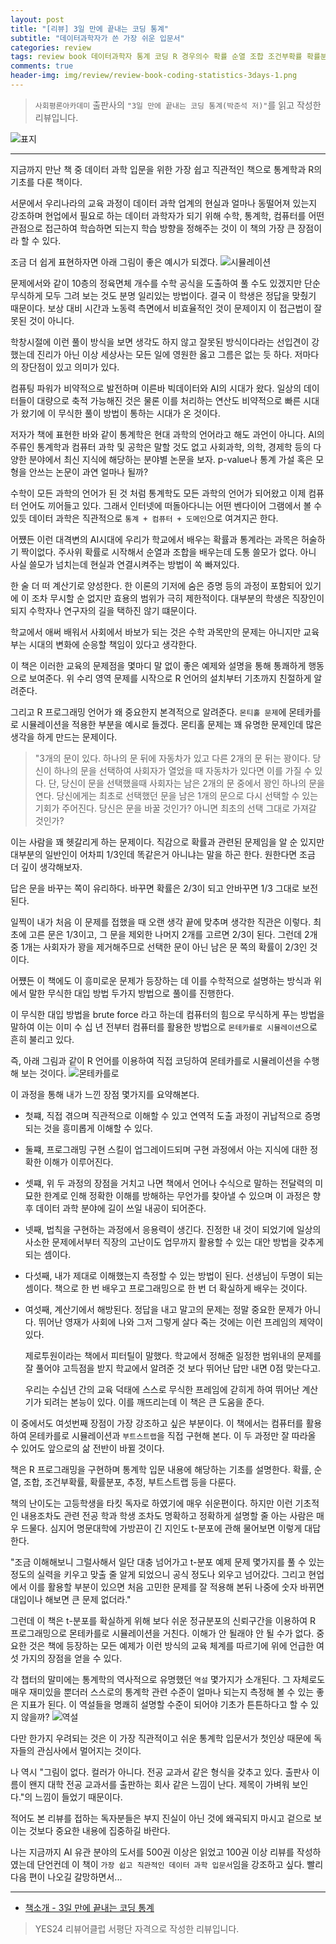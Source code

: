 ```yaml
---  
layout: post  
title: "[리뷰] 3일 만에 끝내는 코딩 통계"  
subtitle: "데이터과학자가 쓴 가장 쉬운 입문서"  
categories: review  
tags: review book 데이터과학자 통계 코딩 R 경우의수 확률 순열 조합 조건부확률 확률분포 추정 부트스트랩      
comments: true  
header-img: img/review/review-book-coding-statistics-3days-1.png
---  
```

  
> `사회평론아카데미` 출판사의 `"3일 만에 끝내는 코딩 통계(박준석 저)"`를 읽고 작성한 리뷰입니다.  

![표지](https://telegeam.github.io/assets/img/review/review-book-coding-statistics-3days-1.png)  

---
지금까지 만난 책 중 데이터 과학 입문을 위한 가장 쉽고 직관적인 책으로 통계학과 R의 기초를 다룬 책이다.

서문에서 우리나라의 교육 과정이 데이터 과학 업계의 현실과 얼마나 동떨어져 있는지 강조하며 현업에서 필요로 하는 데이터 과학자가 되기 위해 수학, 통계학, 컴퓨터를 어떤 관점으로 접근하여 학습하면 되는지 학습 방향을 정해주는 것이 이 책의 가장 큰 장점이라 할 수 있다.

조금 더 쉽게 표현하자면 아래 그림이 좋은 예시가 되겠다. 
![시뮬레이션](https://telegeam.github.io/assets/img/review/review-book-coding-statistics-3days-2.png)  

문제에서와 같이 10층의 정육면체 개수를 수학 공식을 도출하여 풀 수도 있겠지만 단순 무식하게 모두 그려 보는 것도 분명 일리있는 방법이다. 결국 이 학생은 정답을 맞췄기 때문이다. 보상 대비 시간과 노동력 측면에서 비효율적인 것이 문제이지 이 접근법이 잘못된 것이 아니다.

학창시절에 이런 풀이 방식을 보면 생각도 하지 않고 잘못된 방식이다라는 선입견이 강했는데 진리가 아닌 이상 세상사는 모든 일에 영원한 옳고 그름은 없는 듯 하다. 저마다의 장단점이 있고 의미가 있다. 

컴퓨팅 파워가 비약적으로 발전하며 이른바 빅데이터와 AI의 시대가 왔다. 일상의 데이터들이 대량으로 축적 가능해진 것은 물론 이를 처리하는 연산도 비약적으로 빠른 시대가 왔기에 이 무식한 풀이 방법이 통하는 시대가 온 것이다. 

저자가 책에 표현한 바와 같이 통계학은 현대 과학의 언어라고 해도 과언이 아니다. AI의 주류인 통계학과 컴퓨터 과학 및 공학은 말할 것도 없고 사회과학, 의학, 경제학 등의 다양한 분야에서 최신 지식에 해당하는 분야별 논문을 보자. p-value나 통계 가설 혹은 모형을 안쓰는 논문이 과연 얼마나 될까?

수학이 모든 과학의 언어가 된 것 처럼 통계학도 모든 과학의 언어가 되어왔고 이제 컴퓨터 언어도 끼어들고 있다. 그래서 인터넷에 떠돌아다니는 어떤 벤다이어 그램에서 볼 수 있듯 데이터 과학은 직관적으로 `통계 + 컴퓨터 + 도메인`으로 여겨지곤 한다.

어쩄든 이런 대격변의 AI시대에 우리가 학교에서 배우는 확률과 통계라는 과목은 허술하기 짝이없다. 주사위 확률로 시작해서 순열과 조합을 배우는데 도통 쓸모가 없다. 아니 사실 쓸모가 넘치는데 현실과 연결시켜주는 방법이 쏙 빠져있다. 

한 술 더 떠 계산기로 양성한다. 한 이론의 기저에 숨은 증명 등의 과정이 포함되어 있기에 이 조차 무시할 순 없지만 효용의 범위가 극히 제한적이다. 대부분의 학생은 직장인이 되지 수학자나 연구자의 길을 택하진 않기 떄문이다. 

학교에서 애써 배워서 사회에서 바보가 되는 것은 수학 과목만의 문제는 아니지만 교육부는 시대의 변화에 순응할 책임이 있다고 생각한다.

이 책은 이러한 교육의 문제점을 몇마디 말 없이 좋은 예제와 설명을 통해 통쾌하게 행동으로 보여준다. 위 수리 영역 문제를 시작으로 R 언어의 설치부터 기초까지 친절하게 알려준다. 

그리고 R 프로그래밍 언어가 왜 중요한지 본격적으로 알려준다. `몬티홀 문제`에 몬테카를로 시뮬레이션을 적용한 부분을 예시로 들겠다. 몬티홀 문제는 꽤 유명한 문제인데 많은 생각을 하게 만드는 문제이다. 

> "3개의 문이 있다. 하나의 문 뒤에 자동차가 있고 다른 2개의 문 뒤는 꽝이다. 당신이 하나의 문을 선택하여 사회자가 열었을 때 자동차가 있다면 이를 가질 수 있다. 단, 당신이 문을 선택했을때 사회자는 남은 2개의 문 중에서 꽝인 하나의 문을 연다. 당신에게는 최초로 선택했던 문을 남은 1개의 문으로 다시 선택할 수 있는 기회가 주어진다. 당신은 문을 바꿀 것인가? 아니면 최초의 선택 그대로 가져갈 것인가?

이는 사람을 꽤 헷갈리게 하는 문제이다. 직감으로 확률과 관련된 문제임을 알 순 있지만 대부분의 일반인이 어차피 1/3인데 똑같은거 아니냐는 말을 하곤 한다. 원한다면 조금 더 깊이 생각해보자.

답은 문을 바꾸는 쪽이 유리하다. 바꾸면 확률은 2/3이 되고 안바꾸면 1/3 그대로 보전된다. 

일찍이 내가 처음 이 문제를 접했을 때 오랜 생각 끝에 맞추며 생각한 직관은 이렇다. 최초에 고른 문은 1/3이고, 그 문을 제외한 나머지 2개를 고르면 2/3이 된다. 그런데 2개 중 1개는 사회자가 꽝을 제거해주므로 선택한 문이 아닌 남은 문 쪽의 확률이 2/3인 것이다. 

어쩄든 이 책에도 이 흥미로운 문제가 등장하는 데 이를 수학적으로 설명하는 방식과 위에서 말한 무식한 대입 방법 두가지 방법으로 풀이를 진행한다. 

이 무식한 대입 방법을 brute force 라고 하는데 컴퓨터의 힘으로 무식하게 푸는 방법을 말하여 이는 이미 수 십 년 전부터 컴퓨터를 활용한 방법으로 `몬테카를로 시뮬레이션`으로 흔히 불리고 있다.

즉, 아래 그림과 같이 R 언어를 이용하여 직접 코딩하여 몬테카를로 시뮬레이션을 수행해 보는 것이다. 
![몬테카를로](https://telegeam.github.io/assets/img/review/review-book-coding-statistics-3days-3.png)  

이 과정을 통해 내가 느낀 장점 몇가지를 요약해본다.
* 첫쨰, 직접 겪으며 직관적으로 이해할 수 있고 연역적 도출 과정이 귀납적으로 증명되는 것을 흥미롭게 이해할 수 있다. 
* 둘쨰, 프로그래밍 구현 스킬이 업그레이드되며 구현 과정에서 아는 지식에 대한 정확한 이해가 이루어진다. 
* 셋쨰, 위 두 과정의 장점을 거치고 나면 책에서 언어나 수식으로 말하는 전달력의 미묘한 한계로 인해 정확한 이해를 방해하는 무언가를 찾아낼 수 있으며 이 과정은 향후 데이터 과학 분야에 길이 쓰일 내공이 되어준다. 
* 넷째, 법칙을 구현하는 과정에서 응용력이 생긴다. 진정한 내 것이 되었기에 일상의 사소한 문제에서부터 직장의 고난이도 업무까지 활용할 수 있는 대안 방법을 갖추게 되는 셈이다. 
* 다섯째, 내가 제대로 이해했는지 측정할 수 있는 방법이 된다. 선생님이 두명이 되는 셈이다. 책으로 한 번 배우고 프로그래밍으로 한 번 더 확실하게 배우는 것이다.
* 여섯째, 계산기에서 해방된다. 정답을 내고 말고의 문제는 정말 중요한 문제가 아니다. 뛰어난 영재가 사회에 나와 그저 그렇게 살다 죽는 것에는 이런 프레임의 제약이 있다. 

  제로투원이라는 책에서 피터틸이 말했다. 학교에서 정해준 일정한 범위내의 문제를 잘 풀어야 고득점을 받지 학교에서 알려준 것 보다 뛰어난 답만 내면 0점 맞는다고. 
  
  우리는 수십년 간의 교육 덕태에 스스로 무식한 프레임에 갇히게 하여 뛰어난 계산기가 되려는 본능이 있다. 이를 깨뜨리는데 이 책은 큰 도움을 준다. 

이 중에서도 여섯번째 장점이 가장 강조하고 싶은 부분이다. 이 책에서는 컴퓨터를 활용하여 몬테카를로 시뮬레이션과 `부트스트랩`을 직접 구현해 본다. 이 두 과정만 잘 따라올 수 있어도 앞으로의 삶 전반이 바뀔 것이다. 

책은 R 프로그래밍을 구현하며 통계학 입문 내용에 해당하는 기초를 설명한다. 확률, 순열, 조합, 조건부확률, 확률분포, 추정, 부트스트랩 등을 다룬다. 

책의 난이도는 고등학생을 타킷 독자로 하였기에 매우 쉬운편이다. 하지만 이런 기초적인 내용조차도 관련 전공 학과 학생 조차도 명확하고 정확하게 설명할 줄 아는 사람은 매우 드물다. 심지어 명문대학에 가방끈이 긴 지인도 t-분포에 관해 물어보면 이렇게 대답한다.

"조금 이해해보니 그럴사해서 일단 대충 넘어가고 t-분포 예제 문제 몇가지를 풀 수 있는 정도의 실력을 키우고 맞출 줄 알게 되었으니 공식 정도나 외우고 넘어갔다. 그리고 현업에서 이를 활용할 부분이 있으면 처음 고민한 문제를 잘 적용해 본뒤 나중에 숫자 바뀌면 대입이나 해보면 큰 문제 없더라."

그런데 이 책은 t-분포를 확실하게 위해 보다 쉬운 정규분포의 신뢰구간을 이용하여 R 프로그래밍으로 몬테카를로 시뮬레이션을 거친다. 이해가 안 될래야 안 될 수가 없다. 중요한 것은 책에 등장하는 모든 예제가 이런 방식의 교육 체계를 따르기에 위에 언급한 여섯 가지의 장점을 얻을 수 있다. 

각 챕터의 말미에는 통계학의 역사적으로 유명했던 `역설` 몇가지가 소개된다. 그 자체로도 매우 재미있을 뿐더러 스스로의 통계학 관련 수준이 얼마나 되는지 측정해 볼 수 있는 좋은 지표가 된다. 이 역설들을 명쾌히 설명할 수준이 되어야 기초가 튼튼하다고 할 수 있지 않을까?
![역설](https://telegeam.github.io/assets/img/review/review-book-coding-statistics-3days-4.png)  

다만 한가지 우려되는 것은 이 가장 직관적이고 쉬운 통계학 입문서가 첫인상 때문에 독자들의 관심사에서 멀어지는 것이다. 

나 역시 "그림이 없다. 컬러가 아니다. 전공 교과서 같은 형식을 갖추고 있다. 출판사 이름이 왠지 대학 전공 교과서를 출판하는 회사 같은 느낌이 난다. 제목이 가벼워 보인다."의 느낌이 들었기 때문이다. 

적어도 본 리뷰를 접하는 독자분들은 부지 진실이 아닌 것에 왜곡되지 마시고 겉으로 보이는 것보다 중요한 내용에 집중하길 바란다. 

나는 지금까지 AI 유관 분야의 도서를 500권 이상은 읽었고 100권 이상 리뷰를 작성하였는데 단언컨데 이 책이 `가장 쉽고 직관적인 데이터 과학 입문서`임을 강조하고 싶다. 빨리 다음 편이 나오길 갈망하면서...

---

* [책소개 - 3일 만에 끝내는 코딩 통계](http://www.yes24.com/Product/Goods/104643376)

> YES24 리뷰어클럽 서평단 자격으로 작성한 리뷰입니다.